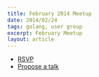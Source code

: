 ```yaml
---
title: February 2014 Meetup
date: 2014/02/24
tags: golang, user group
excerpt: February Meetup
layout: article
---
```


* [RSVP](http://www.meetup.com/startupedmonton/events/162989622/)
* [Propose a talk](https://github.com/edmontongo/presentations/issues/1)
